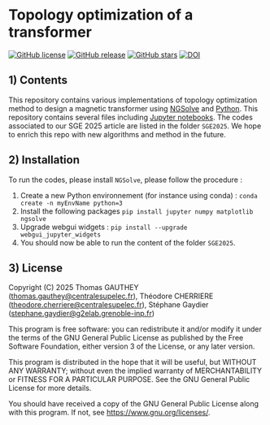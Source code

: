 # Topology optimization of a transformer

[![GitHub license](https://img.shields.io/github/license/Authomas555/sge2025_TopOpt)](https://github.com/Authomas555/sge2025_TopOpt) [![GitHub release](https://img.shields.io/github/release/Authomas555/sge2025_TopOpt.svg)](https://github.com/Authomas555/sge2025_TopOpt/releases/) [![GitHub stars](https://img.shields.io/github/stars/Authomas555/sge2025_TopOpt)](https://github.com/Authomas555/sge2025_TopOpt/stargazers) 
[![DOI](https://zenodo.org/badge/DOI/10.5281/zenodo.15422223.svg)](https://doi.org/10.5281/zenodo.15422223)


## 1) Contents
This repository contains various implementations of topology optimization method to design a magnetic transformer using [NGSolve](https://ngsolve.org/) and [Python](https://www.python.org/). This repository contains several files including [Jupyter notebooks](https://jupyter.org/). The codes associated to our SGE 2025 article are listed in the folder `SGE2025`. We hope to enrich this repo with new algorithms and method in the future.

## 2) Installation 

To run the codes, please install `NGSolve`, please follow the procedure :
1. Create a new Python environnement (for instance using conda) : `conda create -n myEnvName python=3`
2. Install the following packages `pip install jupyter numpy matplotlib ngsolve`
3. Upgrade webgui widgets : `pip install --upgrade webgui_jupyter_widgets`
3. You should now be able to run the content of the folder `SGE2025`.


## 3) License

Copyright (C) 2025 Thomas GAUTHEY (thomas.gauthey@centralesupelec.fr), Théodore CHERRIERE (theodore.cherriere@centralesupelec.fr), Stéphane Gaydier (stephane.gaydier@g2elab.grenoble-inp.fr)

This program is free software: you can redistribute it and/or modify it under the terms of the GNU General Public License as published by the Free Software Foundation, either version 3 of the License, or any later version.

This program is distributed in the hope that it will be useful, but WITHOUT ANY WARRANTY; without even the implied warranty of MERCHANTABILITY or FITNESS FOR A PARTICULAR PURPOSE.  See the GNU General Public License for more details.

You should have received a copy of the GNU General Public License along with this program.  If not, see <https://www.gnu.org/licenses/>.
